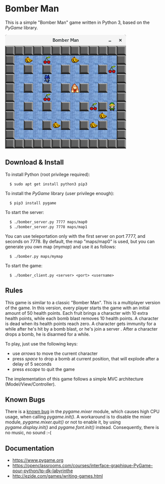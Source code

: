 # Bomber Man #
 
This is a simple "Bomber Man" game written in Python 3, based on the *PyGame* library.

![Bomber Man Snapshot](snap0.png?raw=true "snapshot")


## Download & Install ##

To install Python (root privilege required):

```
  $ sudo apt get install python3 pip3
```

To install the *PyGame* library (user privilege enough):

```
  $ pip3 install pygame
```

To start the server:

```
  $ ./bomber_server.py 7777 maps/map0
  $ ./bomber_server.py 7778 maps/map1
```


You can use teleportation only with the first server on port 7777, and seconds on 7778.
By default, the map "maps/map0" is used, but you can generate you own map (*mymap*) and use it as follows:

```
  $ ./bomber.py maps/mymap
```

To start the game:

```
  $ ./bomber_client.py <server> <port> <username>
```


## Rules ##

This game is similar to a classic "Bomber Man". This is a multiplayer version of the game. In this version, every player starts the game with an initial amount of 50 health points. Each fruit brings a character with 10 extra health points, while each bomb blast removes 10 health points. A character is dead when its health points reach zero. A character gets immunity for a while after he's hit by a bomb blast, or he's join a server . After a character drops a bomb, he is disarmed for a while.

To play, just use the following keys:
  * use *arrows* to move the current character
  * press *space* to drop a bomb at current position, that will explode after a delay of 5 seconds
  * press *escape* to quit the game

The implementation of this game follows a simple MVC architecture (Model/View/Controller).

## Known Bugs ##

There is a [known bug](https://github.com/pygame/pygame/issues/331) in the *pygame.mixer* module, which causes high CPU usage, when calling *pygame.init()*. A workaround is to disable the mixer module, *pygame.mixer.quit()* or not to enable it, by using *pygame.display.init()* and *pygame.font.init()* instead. Consequently, there is no music, no sound :-(

## Documentation ##

  * https://www.pygame.org
  * https://openclassrooms.com/courses/interface-graphique-PyGame-pour-python/tp-dk-labyrinthe
  * http://ezide.com/games/writing-games.html
